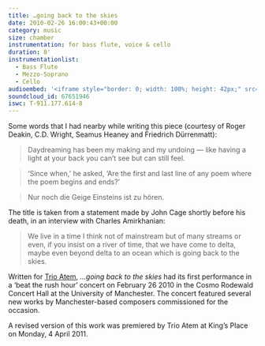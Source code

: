 ```yaml
---
title: …going back to the skies
date: 2010-02-26 16:00:43+00:00
category: music
size: chamber
instrumentation: for bass flute, voice & cello
duration: 8'
instrumentationlist:
  - Bass Flute
  - Mezzo-Soprano
  - Cello
audioembed: '<iframe style="border: 0; width: 100%; height: 42px;" src="http://bandcamp.com/EmbeddedPlayer/album=926152521/size=small/bgcol=ffffff/linkcol=0687f5/track=3319466497/transparent=true/" seamless><a href="http://hear.chrisswithinbank.net/album/going-back-to-the-skies">…going back to the skies by Trio Atem</a></iframe>'
soundcloud_id: 67651946
iswc: T-911.177.614-8
---
```


Some words that I had nearby while writing this piece (courtesy of Roger Deakin, C.D. Wright, Seamus Heaney and Friedrich Dürrenmatt):

> Daydreaming has been my making and my undoing —
like having a light at your back you can’t see but can still feel.

> ‘Since when,’ he asked,
‘Are the first and last line of any poem
where the poem begins and ends?’

> Nur noch die Geige Einsteins ist zu hören.

The title is taken from a statement made by John Cage shortly before his death, in an interview with Charles Amirkhanian:

> We live in a time I think not of mainstream but of many streams or even, if you insist on a river of time, that we have come to delta, maybe even beyond delta to an ocean which is going back to the skies.

Written for [Trio Atem](http://www.myspace.com/trioatem), _…going back to the skies_ had its first performance in a ‘beat the rush hour’ concert on February 26 2010 in the Cosmo Rodewald Concert Hall at the University of Manchester. The concert featured several new works by Manchester-based composers commissioned for the occasion.

A revised version of this work was premiered by Trio Atem at King’s Place on Monday, 4 April 2011.
